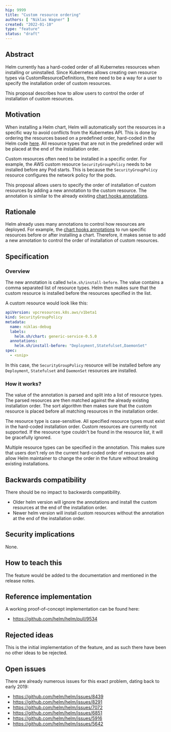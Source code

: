 ```yaml
---
hip: 9999
title: "Custom resource ordering"
authors: [ "Niklas Wagner" ]
created: "2022-01-10"
type: "feature"
status: "draft"
---
```


## Abstract

Helm currently has a hard-coded order of all Kubernetes resources when installing or uninstalled. Since Kubernetes allows creating own resource types via CustomResourceDefinitions, there need to be a way for a user to specify the installation order of custom resources.

This proposal describes how to allow users to control the order of installation of custom resources.

## Motivation

When installing a Helm chart, Helm will automatically sort the resources in a specific way to avoid conflicts from the Kubernetes API. This is done by ordering the resources based on a predefined order, hard-coded in the Helm code [here](https://github.com/helm/helm/blob/39ca699ca790e02ba36753dec6ba4177cc68d417/pkg/releaseutil/kind_sorter.go#L31-L66). All resource types that are not in the predefined order will be placed at the end of the installation order.

Custom resources often need to be installed in a specific order. For example, the AWS custom resource `SecurityGroupPolicy` needs to be installed before any Pod starts. This is because the `SecurityGroupPolicy` resource configures the network policy for the pods.

This proposal allows users to specify the order of installation of custom resources by adding a new annotation to the custom resource. The annotation is similar to the already existing [chart hooks annotations](https://helm.sh/docs/topics/charts_hooks/).

## Rationale

Helm already uses many annotations to control how resources are deployed. For example, the [chart hooks annotations](https://helm.sh/docs/topics/charts_hooks/) to run specific resources before or after installing a chart. Therefore, it makes sense to add a new annotation to control the order of installation of custom resources.

## Specification

### Overview

The new annotation is called `helm.sh/install-before`. The value contains a comma separated list of resource types. Helm then makes sure that the custom resource is installed before the resources specified in the list.

A custom resource would look like this:

```yaml
apiVersion: vpcresources.k8s.aws/v1beta1
kind: SecurityGroupPolicy
metadata:
  name: niklas-debug
  labels:
    helm.sh/chart: generic-service-0.5.0
  annotations:
    helm.sh/install-before: "Deployment,Statefulset,DaemonSet"
spec:
  - <snip>
```

In this case, the `SecurityGroupPolicy` resource will be installed before any `Deployment`, `Statefulset` and `DaemonSet` resources are installed.

### How it works?

The value of the annotation is parsed and split into a list of resource types. The parsed resources are then matched against the already existing installation order. The sort algorithm then makes sure that the custom resource is placed before all matching resources in the installation order.

The resource type is case-sensitive. All specified resource types must exist in the hard-coded installation order. Custom resources are currently not supported. If the resource type couldn't be found in the resource list, it will be gracefully ignored.

Multiple resource types can be specified in the annotation. This makes sure that users don't rely on the current hard-coded order of resources and allow Helm maintainer to change the order in the future without breaking existing installations.

## Backwards compatibility

There should be no impact to backwards compatibility.

* Older helm version will ignore the annotations and install the custom resources at the end of the installation order.
* Newer helm version will install custom resources without the annotation at the end of the installation order.

## Security implications

None.

## How to teach this

The feature would be added to the documentation and mentioned in the release notes.

## Reference implementation

A working proof-of-concept implementation can be found here:

* https://github.com/helm/helm/pull/9534

## Rejected ideas

This is the initial implementation of the feature, and as such there have been no other ideas to be rejected.

## Open issues

There are already numerous issues for this exact problem, dating back to early 2019:

* https://github.com/helm/helm/issues/8439
* https://github.com/helm/helm/issues/8291
* https://github.com/helm/helm/issues/7072
* https://github.com/helm/helm/issues/6851
* https://github.com/helm/helm/issues/5916
* https://github.com/helm/helm/issues/5642
